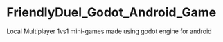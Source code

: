 # FriendlyDuel_Godot_Android_Game
Local Multiplayer 1vs1 mini-games made using godot engine for android
